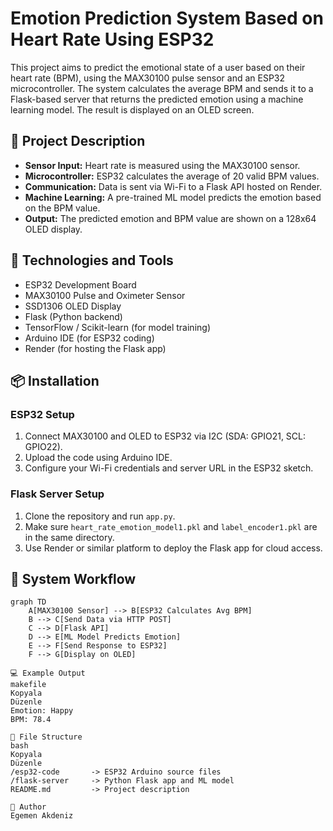 # Emotion Prediction System Based on Heart Rate Using ESP32

This project aims to predict the emotional state of a user based on their heart rate (BPM), using the MAX30100 pulse sensor and an ESP32 microcontroller. The system calculates the average BPM and sends it to a Flask-based server that returns the predicted emotion using a machine learning model. The result is displayed on an OLED screen.

## 🧠 Project Description

- **Sensor Input:** Heart rate is measured using the MAX30100 sensor.
- **Microcontroller:** ESP32 calculates the average of 20 valid BPM values.
- **Communication:** Data is sent via Wi-Fi to a Flask API hosted on Render.
- **Machine Learning:** A pre-trained ML model predicts the emotion based on the BPM value.
- **Output:** The predicted emotion and BPM value are shown on a 128x64 OLED display.

## 🧰 Technologies and Tools

- ESP32 Development Board  
- MAX30100 Pulse and Oximeter Sensor  
- SSD1306 OLED Display  
- Flask (Python backend)  
- TensorFlow / Scikit-learn (for model training)  
- Arduino IDE (for ESP32 coding)  
- Render (for hosting the Flask app)

## 📦 Installation

### ESP32 Setup
1. Connect MAX30100 and OLED to ESP32 via I2C (SDA: GPIO21, SCL: GPIO22).
2. Upload the code using Arduino IDE.
3. Configure your Wi-Fi credentials and server URL in the ESP32 sketch.

### Flask Server Setup
1. Clone the repository and run `app.py`.
2. Make sure `heart_rate_emotion_model1.pkl` and `label_encoder1.pkl` are in the same directory.
3. Use Render or similar platform to deploy the Flask app for cloud access.

## 📡 System Workflow

```mermaid
graph TD
    A[MAX30100 Sensor] --> B[ESP32 Calculates Avg BPM]
    B --> C[Send Data via HTTP POST]
    C --> D[Flask API]
    D --> E[ML Model Predicts Emotion]
    E --> F[Send Response to ESP32]
    F --> G[Display on OLED]

💻 Example Output
makefile
Kopyala
Düzenle
Emotion: Happy
BPM: 78.4

📁 File Structure
bash
Kopyala
Düzenle
/esp32-code       -> ESP32 Arduino source files
/flask-server     -> Python Flask app and ML model
README.md         -> Project description

👤 Author
Egemen Akdeniz
